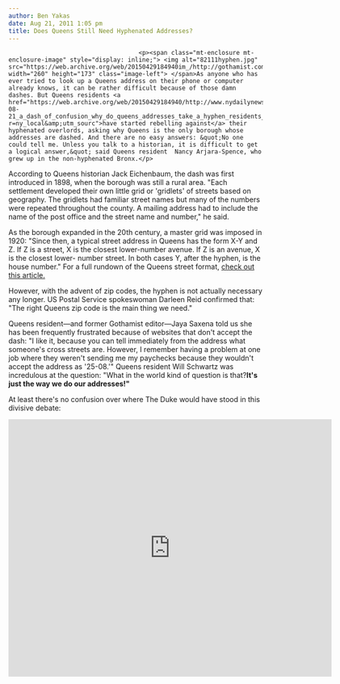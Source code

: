 ```yaml
---
author: Ben Yakas
date: Aug 21, 2011 1:05 pm
title: Does Queens Still Need Hyphenated Addresses?
---
```


	
										<p><span class="mt-enclosure mt-enclosure-image" style="display: inline;"> <img alt="82111hyphen.jpg" src="https://web.archive.org/web/20150429184940im_/http://gothamist.com/attachments/byakas/82111hyphen.jpg" width="260" height="173" class="image-left"> </span>As anyone who has ever tried to look up a Queens address on their phone or computer already knows, it can be rather difficult because of those damn dashes. But Queens residents <a href="https://web.archive.org/web/20150429184940/http://www.nydailynews.com/ny_local/queens/2011/08/21/2011-08-21_a_dash_of_confusion_why_do_queens_addresses_take_a_hyphen_residents_ask.html?r=ny_local&amp;utm_sourc">have started rebelling against</a> their hyphenated overlords, asking why Queens is the only borough whose addresses are dashed. And there are no easy answers: &quot;No one could tell me. Unless you talk to a historian, it is difficult to get a logical answer,&quot; said Queens resident  Nancy Arjara-Spence, who grew up in the non-hyphenated Bronx.</p>

<p>According to Queens historian Jack Eichenbaum, the dash was first introduced in 1898, when the borough was still a rural area. &quot;Each settlement developed their own little grid or &apos;gridlets&apos; of streets based on geography. The gridlets had familiar street names but many of the numbers were repeated throughout the county. A mailing address had to include the name of the post office and the street name and number,&quot; he said. </p>

<p>As the borough expanded in the 20th century, a master grid was imposed in 1920: &quot;Since then, a typical street address in Queens has the form X-Y and Z. If Z is a street, X is the closest lower-number avenue. If Z is an avenue, X is the closest lower- number street. In both cases Y, after the hyphen, is the house number.&quot; For a full rundown of the Queens street format, <a href="https://web.archive.org/web/20150429184940/http://stevemorse.org/census/changes/QueensFormat.htm">check out this article.</a></p>

<p>However, with the advent of zip codes, the hyphen is not actually necessary any longer. US Postal Service spokeswoman Darleen Reid confirmed that: &quot;The right Queens zip code is the main thing we need.&quot;</p>

<p>Queens resident&#x2014;and former Gothamist editor&#x2014;Jaya Saxena told us she has been frequently frustrated because of websites that don&apos;t accept the dash: &quot;I like it, because you can tell immediately from the address what someone&apos;s cross streets are. However, I remember having a problem at one job where they weren&apos;t sending me my paychecks because they wouldn&apos;t accept the address as &apos;25-08.&apos;&quot; Queens resident Will Schwartz was incredulous at the question: &quot;What in the world kind of question is that?<strong>It&apos;s just the way we do our addresses!&quot;</strong></p>

<p>At least there&apos;s no confusion over where The Duke would have stood in this divisive debate: </p>

<p><iframe width="640" height="510" src="https://web.archive.org/web/20150429184940if_/http://www.youtube.com/embed/_fuzLTrwVbc" frameborder="0" allowfullscreen></iframe></p>					
										
									
				